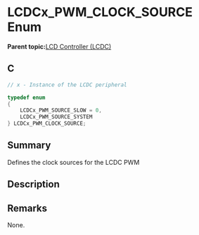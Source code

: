 # LCDCx\_PWM\_CLOCK\_SOURCE Enum

**Parent topic:**[LCD Controller \(LCDC\)](GUID-6C399A67-3956-464B-9055-02C390FC3228.md)

## C

```c
// x - Instance of the LCDC peripheral

typedef enum
{
    LCDCx_PWM_SOURCE_SLOW = 0,
    LCDCx_PWM_SOURCE_SYSTEM
} LCDCx_PWM_CLOCK_SOURCE;

```

## Summary

Defines the clock sources for the LCDC PWM

## Description

## Remarks

None.

